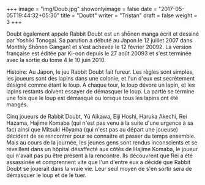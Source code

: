 +++
image = "img/Doub.jpg"
showonlyimage = false
date = "2017-05-05T19:44:32+05:30"
title = "Doubt"
writer = "Tristan"
draft = false
weight = 3
+++

Doubt également appelé Rabbit Doubt est un shōnen manga écrit et dessiné par Yoshiki Tonogai. Sa parution a débuté au Japon le 12 juillet 2007 dans Monthly Shōnen Gangan1 et s'est achevée le 12 février 20092. La version française est éditée par Ki-oon depuis le 27 août 20093 et s'est terminée avec la sortie du tome 4 le 10 juin 2010. 






Histoire: Au Japon, le jeu Rabbit Doubt fait fureur. Les règles sont simples, les joueurs sont des lapins dans une colonie, et l'un d'eux est secrètement désigné comme étant le loup. À chaque tour, le loup dévore un lapin, et les lapins restants doivent essayer de démasquer le loup. La partie se termine une fois que le loup est démasqué ou lorsque tous les lapins ont été mangés.

Cinq joueurs de Rabbit Doubt, Yū Aikawa, Eiji Hoshi, Haruka Akechi, Rei Hazama, Hajime Komaba (qui n'est pas venu à la suite d'une urgence à sa fac) ainsi que Mitsuki Hōyama (qui n'est pas au départ une joueuse) décident de se rencontrer pour se connaitre et passer du temps ensemble. Mais au cours de la journée, les jeunes gens sont rendus inconscients et se réveillent dans un hôpital désaffecté aux côtés de Hajime Komaba, le joueur qui n'avait pas pu être présent à la rencontre. Ils découvrent que Rei a été assassinée et comprennent vite que l'un d'entre eux a décidé que Rabbit Doubt se jouerait dans la vraie vie. Leur seul moyen de s'en sortir sera de démasquer le loup et de le tuer. 